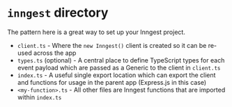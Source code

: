 # `inngest` directory

The pattern here is a great way to set up your Inngest project.

- `client.ts` - Where the `new Inngest()` client is created so it can be re-used across the app
- `types.ts` (optional) - A central place to define TypeScript types for each event payload which are passed as a Generic to the client in `client.ts`
- `index.ts` - A useful single export location which can export the client and functions for usage in the parent app (Express.js in this case)
- `<my-function>.ts` - All other files are Inngest functions that are imported within `index.ts`
